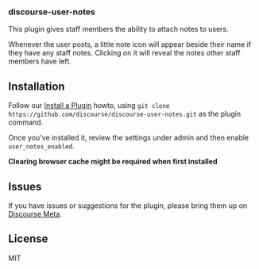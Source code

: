 ### discourse-user-notes

This plugin gives staff members the ability to attach notes to users.

Whenever the user posts, a little note icon will appear beside their name if they have
any staff notes. Clicking on it will reveal the notes other staff members have left.

## Installation

Follow our [Install a Plugin](https://meta.discourse.org/t/install-a-plugin/19157) howto, using
`git clone https://github.com/discourse/discourse-user-notes.git` as the plugin command.

Once you've installed it, review the settings under admin and then enable
`user_notes_enabled`.

**Clearing browser cache might be required when first installed**

## Issues

If you have issues or suggestions for the plugin, please bring them up on [Discourse Meta](https://meta.discourse.org).

## License

MIT

